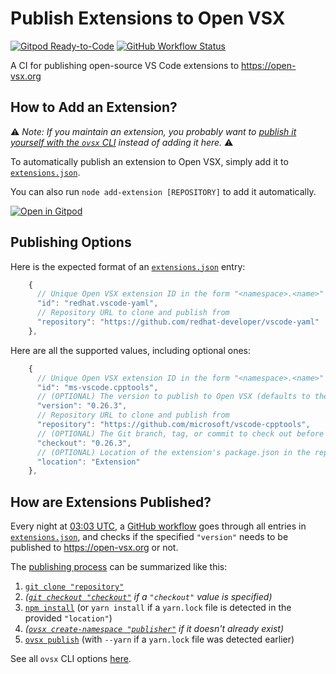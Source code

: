 # Publish Extensions to Open VSX

[![Gitpod Ready-to-Code](https://img.shields.io/badge/Gitpod-ready--to--code-blue?logo=gitpod)](https://gitpod.io/#https://github.com/open-vsx/publish-extensions)
[![GitHub Workflow Status](https://github.com/open-vsx/publish-extensions/workflows/Publish%20extensions%20to%20open-vsx.org/badge.svg)](https://github.com/open-vsx/publish-extensions/actions?query=workflow%3A%22Publish+extensions+to+open-vsx.org%22)

A CI for publishing open-source VS Code extensions to https://open-vsx.org

## How to Add an Extension?

⚠️ _Note: If you maintain an extension, you probably want to [publish it yourself with the `ovsx` CLI](https://github.com/eclipse/openvsx/blob/master/cli/README.md) instead of adding it here._ ⚠️

To automatically publish an extension to Open VSX, simply add it to [`extensions.json`](./extensions.json).

You can also run `node add-extension [REPOSITORY]` to add it automatically.

[![Open in Gitpod](https://gitpod.io/button/open-in-gitpod.svg)](https://gitpod.io/#https://github.com/open-vsx/publish-extensions)

## Publishing Options

Here is the expected format of an [`extensions.json`](./extensions.json) entry:

```js
    {
      // Unique Open VSX extension ID in the form "<namespace>.<name>"
      "id": "redhat.vscode-yaml",
      // Repository URL to clone and publish from
      "repository": "https://github.com/redhat-developer/vscode-yaml"
    },
```

Here are all the supported values, including optional ones:

```js
    {
      // Unique Open VSX extension ID in the form "<namespace>.<name>"
      "id": "ms-vscode.cpptools",
      // (OPTIONAL) The version to publish to Open VSX (defaults to the package.json version)
      "version": "0.26.3",
      // Repository URL to clone and publish from
      "repository": "https://github.com/microsoft/vscode-cpptools",
      // (OPTIONAL) The Git branch, tag, or commit to check out before publishing (defaults to the repository's default branch)
      "checkout": "0.26.3",
      // (OPTIONAL) Location of the extension's package.json in the repository (defaults to the repository's root directory)
      "location": "Extension"
    },
```

## How are Extensions Published?

Every night at [03:03 UTC](https://github.com/open-vsx/publish-extensions/blob/e70fb554a5c265e53f44605dbd826270b860694b/.github/workflows/publish-extensions.yml#L3-L6), a [GitHub workflow](https://github.com/open-vsx/publish-extensions/blob/e70fb554a5c265e53f44605dbd826270b860694b/.github/workflows/publish-extensions.yml#L9-L21) goes through all entries in [`extensions.json`](./extensions.json), and checks if the specified `"version"` needs to be published to https://open-vsx.org or not.

The [publishing process](https://github.com/open-vsx/publish-extensions/blob/e70fb554a5c265e53f44605dbd826270b860694b/publish-extensions.js#L57-L82) can be summarized like this:

1. [`git clone "repository"`](https://github.com/open-vsx/publish-extensions/blob/e70fb554a5c265e53f44605dbd826270b860694b/publish-extensions.js#L58)
2. _([`git checkout "checkout"`](https://github.com/open-vsx/publish-extensions/blob/e70fb554a5c265e53f44605dbd826270b860694b/publish-extensions.js#L60) if a `"checkout"` value is specified)_
3. [`npm install`](https://github.com/open-vsx/publish-extensions/blob/e70fb554a5c265e53f44605dbd826270b860694b/publish-extensions.js#L66) (or `yarn install` if a `yarn.lock` file is detected in the provided `"location"`)
4. _([`ovsx create-namespace "publisher"`](https://github.com/open-vsx/publish-extensions/blob/e70fb554a5c265e53f44605dbd826270b860694b/publish-extensions.js#L68-L74) if it doesn't already exist)_
5. [`ovsx publish`](https://github.com/open-vsx/publish-extensions/blob/e70fb554a5c265e53f44605dbd826270b860694b/publish-extensions.js#L76-L82) (with `--yarn` if a `yarn.lock` file was detected earlier)

See all `ovsx` CLI options [here](https://github.com/eclipse/openvsx/blob/master/cli/README.md).
